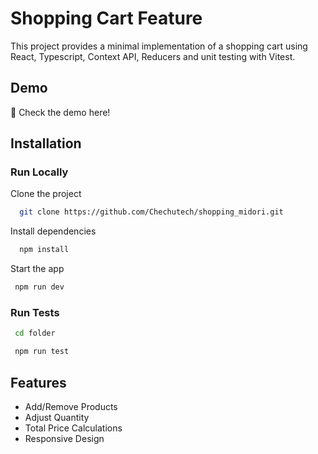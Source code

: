 # Shopping Cart Feature

This project provides a minimal implementation of a shopping cart using React, Typescript, Context API, Reducers and unit testing with Vitest.

##   Demo

🚀 Check the demo here!

## Installation

### Run Locally

Clone the project

```bash
  git clone https://github.com/Chechutech/shopping_midori.git
```

Install dependencies

```bash
  npm install
```

Start the app

```bash
 npm run dev
```

### Run Tests
```bash
 cd folder
```
```bash
 npm run test
```
## Features
- Add/Remove Products
- Adjust Quantity
- Total Price Calculations
- Responsive Design
